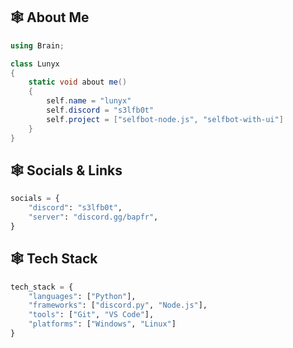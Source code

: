 
## 🕸️ About Me
```csharp
using Brain;

class Lunyx
{
    static void about me()
    {
        self.name = "lunyx"
        self.discord = "s3lfb0t"
        self.project = ["selfbot-node.js", "selfbot-with-ui"]
    }
}

```
## 🕸️ Socials & Links
```python
socials = {
    "discord": "s3lfb0t",
    "server": "discord.gg/bapfr",
}
```

## 🕸️ Tech Stack

```python
tech_stack = {
    "languages": ["Python"],
    "frameworks": ["discord.py", "Node.js"],
    "tools": ["Git", "VS Code"],
    "platforms": ["Windows", "Linux"]
}
```
